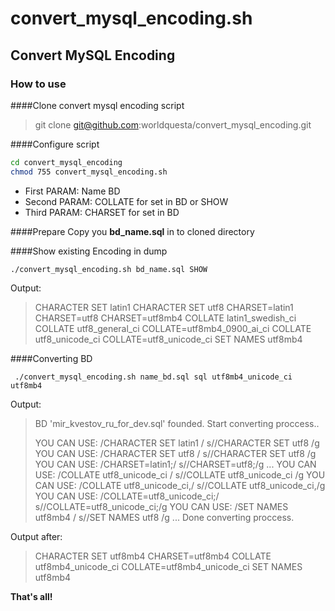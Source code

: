 # convert_mysql_encoding.sh
## Convert MySQL Encoding

### How to use

####Clone  convert mysql encoding script

> git clone git@github.com:worldquesta/convert_mysql_encoding.git

####Configure script
```sh
cd convert_mysql_encoding
chmod 755 convert_mysql_encoding.sh
```
 - First PARAM: Name BD
 - Second PARAM: COLLATE for set in BD or SHOW
 - Third  PARAM: CHARSET for set in BD

####Prepare
Copy you **bd_name.sql** in to cloned directory

####Show existing Encoding in dump
```
./convert_mysql_encoding.sh bd_name.sql SHOW
```
Output:
> CHARACTER SET latin1
> CHARACTER SET utf8
> CHARSET=latin1
> CHARSET=utf8
> CHARSET=utf8mb4
> COLLATE latin1_swedish_ci
> COLLATE utf8_general_ci
> COLLATE=utf8mb4_0900_ai_ci
> COLLATE utf8_unicode_ci
> COLLATE=utf8_unicode_ci
> SET NAMES utf8mb4

####Converting BD
```
 ./convert_mysql_encoding.sh name_bd.sql sql utf8mb4_unicode_ci utf8mb4
```
Output:
> BD 'mir_kvestov_ru_for_dev.sql' founded. Start converting proccess..
> 
> YOU CAN USE: /CHARACTER SET latin1 / s//CHARACTER SET utf8 /g
> YOU CAN USE: /CHARACTER SET utf8 / s//CHARACTER SET utf8 /g
> YOU CAN USE: /CHARSET=latin1;/ s//CHARSET=utf8;/g
> ...
> YOU CAN USE: /COLLATE utf8_unicode_ci / s//COLLATE utf8_unicode_ci /g
> YOU CAN USE: /COLLATE utf8_unicode_ci,/ s//COLLATE utf8_unicode_ci,/g
> YOU CAN USE: /COLLATE=utf8_unicode_ci;/ s//COLLATE=utf8_unicode_ci;/g
> YOU CAN USE: /SET NAMES utf8mb4 / s//SET NAMES utf8 /g
> ...
> Done converting proccess.

Output after:
> CHARACTER SET utf8mb4
> CHARSET=utf8mb4
> COLLATE utf8mb4_unicode_ci
> COLLATE=utf8mb4_unicode_ci
> SET NAMES utf8mb4

**That's all!**
